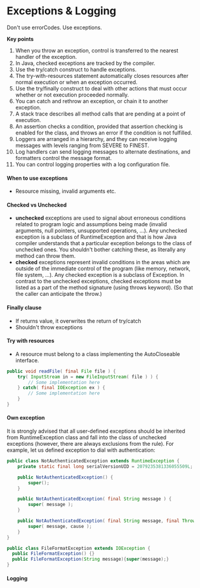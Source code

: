 # Exceptions & Logging
Don't use errorCodes. Use exceptions.

**Key points**
1. When you throw an exception, control is transferred to the nearest handler of the
exception.
2. In Java, checked exceptions are tracked by the compiler.
3. Use the try/catch construct to handle exceptions.
4. The try-with-resources statement automatically closes resources after normal
execution or when an exception occurred.
5. Use the try/finally construct to deal with other actions that must occur
whether or not execution proceeded normally.
6. You can catch and rethrow an exception, or chain it to another exception.
7. A stack trace describes all method calls that are pending at a point of execution.
8. An assertion checks a condition, provided that assertion checking is enabled for
the class, and throws an error if the condition is not fulfilled.
9. Loggers are arranged in a hierarchy, and they can receive logging messages with
levels ranging from SEVERE to FINEST.
10. Log handlers can send logging messages to alternate destinations, and formatters
control the message format.
11. You can control logging properties with a log configuration file.

#### When to use exceptions
- Resource missing, invalid arguments etc.

#### Checked vs Unchecked
- **unchecked** exceptions are used to signal about erroneous conditions related to program logic and assumptions being made (invalid arguments, null pointers, unsupported operations, …). Any unchecked exception is a subclass of RuntimeException and that is how Java compiler understands that a particular exception belongs to the class of unchecked ones. You shouldn't bother catching these, as literally any method can throw them.
- **checked** exceptions represent invalid conditions in the areas which are outside of the immediate control of the program (like memory, network, file system, …). Any checked exception is a subclass of Exception. In contrast to the unchecked exceptions, checked exceptions must be listed as a part of the method signature (using throws keyword). (So that the caller can anticipate the throw.)

#### Finally clause
- If returns value, it overwrites the return of try/catch
- Shouldn't throw exceptions

#### Try with resources
- A resource must belong to a class implementing the AutoCloseable interface.

```java
public void readFile( final File file ) {
    try( InputStream in = new FileInputStream( file ) ) {
        // Some implementation here
    } catch( final IOException ex ) {
        // Some implementation here
    }
}
```

#### Own exception
It is strongly advised that all user-defined exceptions should be inherited from RuntimeException class and fall into the class of unchecked exceptions (however, there are always exclusions from the rule). For example, let us defined exception to dial with authentication:

```java
public class NotAuthenticatedException extends RuntimeException {
    private static final long serialVersionUID = 2079235381336055509L;

    public NotAuthenticatedException() {
        super();
    }

    public NotAuthenticatedException( final String message ) {
        super( message );
    }

    public NotAuthenticatedException( final String message, final Throwable cause ) {
        super( message, cause );
    }
}

public class FileFormatException extends IOException {
  public FileFormatException() {}
  public FileFormatException(String message){super(message);}
}
```

#### Logging
